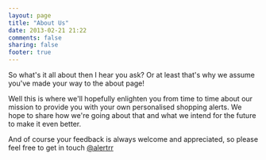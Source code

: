 ```yaml
---
layout: page
title: "About Us"
date: 2013-02-21 21:22
comments: false
sharing: false
footer: true
---
```


So what's it all about then I hear you ask? Or at least that's why we assume you've made your way to the about page!

Well this is where we'll hopefully enlighten you from time to time about our mission to provide you with your own personalised shopping alerts. We hope to share how we're going about that and what we intend for the future to make it even better.

And of course your feedback is always welcome and appreciated, so please feel free to get in touch [@alertrr](http://twitter.com/alertrr)

